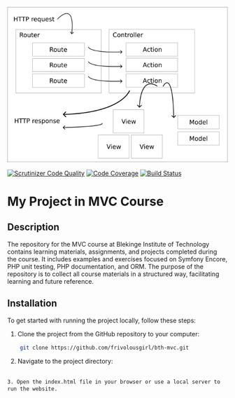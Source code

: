 ![MVC img](.img/mvc.png)

[![Scrutinizer Code Quality](https://scrutinizer-ci.com/g/frivolousgirl/bth-mvc/badges/quality-score.png?b=main)](https://scrutinizer-ci.com/g/frivolousgirl/bth-mvc/?branch=main)
[![Code Coverage](https://scrutinizer-ci.com/g/frivolousgirl/bth-mvc/badges/coverage.png?b=main)](https://scrutinizer-ci.com/g/frivolousgirl/bth-mvc/?branch=main)
[![Build Status](https://scrutinizer-ci.com/g/frivolousgirl/bth-mvc/badges/build.png?b=main)](https://scrutinizer-ci.com/g/frivolousgirl/bth-mvc/build-status/main)

# My Project in MVC Course

## Description

The repository for the MVC course at Blekinge Institute of Technology contains learning materials, assignments, and projects completed during the course. It includes examples and exercises focused on Symfony Encore, PHP unit testing, PHP documentation, and ORM. The purpose of the repository is to collect all course materials in a structured way, facilitating learning and future reference.

## Installation

To get started with running the project locally, follow these steps:

1. Clone the project from the GitHub repository to your computer:

```bash
    git clone https://github.com/frivolousgirl/bth-mvc.git
```

2. Navigate to the project directory:

```cd bth-mvc

3. Open the index.html file in your browser or use a local server to run the website.
